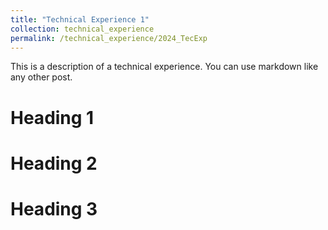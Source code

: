 ```yaml
---
title: "Technical Experience 1"
collection: technical_experience
permalink: /technical_experience/2024_TecExp
---
```


This is a description of a technical experience. You can use markdown like any other post.

Heading 1
======

Heading 2
======

Heading 3
======
